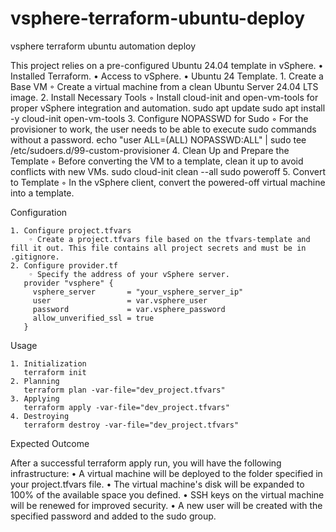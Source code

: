 # vsphere-terraform-ubuntu-deploy
vsphere terraform ubuntu automation deploy

This project relies on a pre-configured Ubuntu 24.04 template in vSphere.
    • Installed Terraform.
    • Access to vSphere.
    • Ubuntu 24 Template.
    1. Create a Base VM
        ◦ Create a virtual machine from a clean Ubuntu Server 24.04 LTS image.
    2. Install Necessary Tools
        ◦ Install cloud-init and open-vm-tools for proper vSphere integration and automation.
       sudo apt update
       sudo apt install -y cloud-init open-vm-tools
    3. Configure NOPASSWD for Sudo
        ◦ For the provisioner to work, the user needs to be able to execute sudo commands without a password.
       echo "user ALL=(ALL) NOPASSWD:ALL" | sudo tee /etc/sudoers.d/99-custom-provisioner
    4. Clean Up and Prepare the Template
        ◦ Before converting the VM to a template, clean it up to avoid conflicts with new VMs.
       sudo cloud-init clean --all
       sudo poweroff
    5. Convert to Template
        ◦ In the vSphere client, convert the powered-off virtual machine into a template.

Configuration

    1. Configure project.tfvars
        ◦ Create a project.tfvars file based on the tfvars-template and fill it out. This file contains all project secrets and must be in .gitignore.
    2. Configure provider.tf
        ◦ Specify the address of your vSphere server.
       provider "vsphere" {
         vsphere_server       = "your_vsphere_server_ip"
         user                 = var.vsphere_user
         password             = var.vsphere_password
         allow_unverified_ssl = true
       }

Usage

    1. Initialization
       terraform init
    2. Planning
       terraform plan -var-file="dev_project.tfvars"
    3. Applying
       terraform apply -var-file="dev_project.tfvars"
    4. Destroying
       terraform destroy -var-file="dev_project.tfvars"

Expected Outcome

After a successful terraform apply run, you will have the following infrastructure:
    • A virtual machine will be deployed to the folder specified in your project.tfvars file.
    • The virtual machine's disk will be expanded to 100% of the available space you defined.
    • SSH keys on the virtual machine will be renewed for improved security.
    • A new user will be created with the specified password and added to the sudo group.
